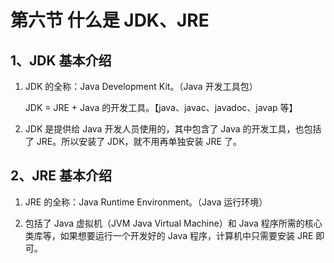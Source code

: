 # 第六节 什么是 JDK、JRE

## 1、JDK 基本介绍

1. JDK 的全称：Java Development Kit。（Java 开发工具包）

    JDK = JRE + Java 的开发工具。【java、javac、javadoc、javap 等】

2. JDK 是提供给 Java 开发人员使用的，其中包含了 Java 的开发工具，也包括了 JRE。所以安装了 JDK，就不用再单独安装 JRE 了。

## 2、JRE 基本介绍

1. JRE 的全称：Java Runtime Environment。（Java 运行环境）

2. 包括了 Java 虚拟机（JVM Java Virtual Machine）和 Java 程序所需的核心类库等，如果想要运行一个开发好的 Java 程序，计算机中只需要安装
   JRE 即可。
